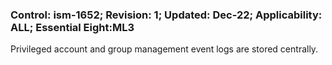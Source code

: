 ### Control: ism-1652; Revision: 1; Updated: Dec-22; Applicability: ALL; Essential Eight:ML3
<p>Privileged account and group management event logs are stored centrally.</p>